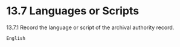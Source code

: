 # 13.7 Languages or Scripts

13.7.1 Record the language or script of the archival authority record.

`English`
